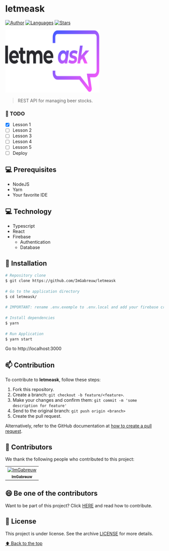# letmeask

[![Author](https://img.shields.io/badge/author-ImGabreuw-835AFD?style=flat-square)](https://github.com/ImGabreuw)
[![Languages](https://img.shields.io/github/languages/count/ImGabreuw/letmeask?color=%23835AFD&style=flat-square)](#)
[![Stars](https://img.shields.io/github/stars/ImGabreuw/letmeask?color=835AFD&style=flat-square)](https://github.com/josepholiveira/letmeask/stargazers)

<img height="200px" width="300px" src="https://github.com/ImGabreuw/letmeask/blob/master/.github/letmeask-logo.svg">

> REST API for managing beer stocks.

### 📝 TODO

- [X] Lesson 1
- [ ] Lesson 2
- [ ] Lesson 3
- [ ] Lesson 4
- [ ] Lesson 5
- [ ] Deploy

## 💻 Prerequisites

* NodeJS
* Yarn
* Your favorite IDE

## 💻 Technology

* Typescript
* React
* Firebase
  * Authentication
  * Database

## 🚀 Installation

```bash
# Repository clone
$ git clone https://github.com/ImGabreuw/letmeask

# Go to the application directory
$ cd letmeask/

# IMPORTANT: rename .env.exemple to .env.local and add your firebase credentials

# Install dependencies
$ yarn

# Run Application
$ yarn start
```

Go to http://localhost:3000

## 📫 Contribution

To contribute to **letmeask**, follow these steps:

1. Fork this repository.
2. Create a branch: `git checkout -b feature/<feature>`.
3. Make your changes and confirm them: `git commit -m 'some description for feature'`
4. Send to the original branch: `git push origin <branch>`
5. Create the pull request.

Alternatively, refer to the GitHub documentation at [how to create a pull request](https://help.github.com/en/github/collaborating-with-issues-and-pull-requests/creating-a-pull-request).

## 🤝 Contributors

We thank the following people who contributed to this project:

<table>
  <tr>
    <td align="center">
      <a href="https://github.com/ImGabreuw">
        <img src="https://avatars.githubusercontent.com/u/60116449?v=4" width="100px;" alt="ImGabreuw"/><br>
        <sub>
          <b>ImGabreuw</b>
        </sub>
      </a>
    </td>
  </tr>
</table>


## 😄 Be one of the contributors<br>

Want to be part of this project? Click [HERE](CONTRIBUTING.md) and read how to contribute.

## 📝 License

This project is under license. See the archive [LICENSE](LICENSE.md) for more details.

[⬆ Back to the top](#letmeask)<br>

